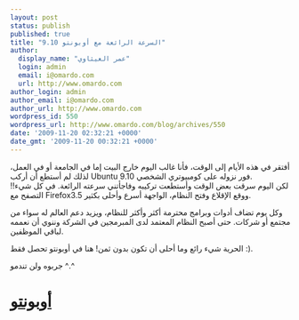 ```yaml
---
layout: post
status: publish
published: true
title: "السرعة الرائعة مع أوبونتو 9.10"
author:
  display_name: "عمر العيثاوي"
  login: admin
  email: i@omardo.com
  url: http://www.omardo.com
author_login: admin
author_email: i@omardo.com
author_url: http://www.omardo.com
wordpress_id: 550
wordpress_url: http://www.omardo.com/blog/archives/550
date: '2009-11-20 02:32:21 +0000'
date_gmt: '2009-11-20 00:32:21 +0000'
---
```

<p>أفتقر في هذه الأيام إلى الوقت، فأنا غالب اليوم خارج البيت إما في الجامعة أو في العمل، لذلك لم أستطع أن أركب Ubuntu 9.10 فور نزوله على كومبيوتري الشخصي.<br />
لكن اليوم سرقت بعض الوقت وأستطعت تركيبه وفاجأتني سرعته الرائعة. في كل شيء!! التصفح مع Firefox3.5 ووقع الإقلاع وفتح النظام، الواجهة أسرع وأحلى بكثير.</p>
<p>وكل يوم تضاف أدوات وبرامج محترمة أكثر وأكثر للنظام، ويزيد دعم العالم له سواء من مجتمع أو شركات. حتى أصبح النظام المعتمد لدى المبرمجين في الشركة وننوي أن نعممه لباقي الموظفين.</p>
<p>الحرية شيء رائع وما أحلى أن تكون بدون ثمن! هنا في أوبونتو تحصل فقط :).</p>
<p>جربوه ولن تندمو ^.^<!--more--></p>
<h1><a href="http://www.google.jo/search?q=%D8%A3%D9%88%D8%A8%D9%88%D9%86%D8%AA%D9%88&amp;ie=utf-8&amp;oe=utf-8&amp;aq=t&amp;rls=com.ubuntu:en-US:official&amp;client=firefox-a">أوبونتو<br />
</a></h1>
